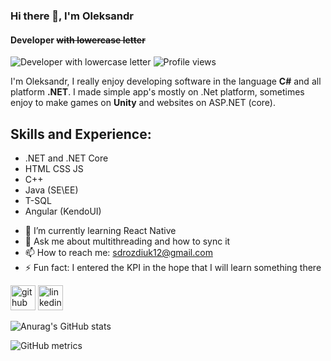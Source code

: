 ### Hi there 👋, I'm Oleksandr
#### Developer ~~with lowercase letter~~
![Developer ~~with lowercase letter~~](https://i.ibb.co/k0tChnj/BANner.jpg)
![Profile views](https://gpvc.arturio.dev/FeltMe)  


I'm Oleksandr, I really enjoy developing software in the language **C#** and all platform **.NET**. I made simple app's mostly on .Net platform, sometimes enjoy to make games on **Unity** and websites on ASP.NET (core).



## Skills and Experience:
*   .NET and .NET Core
*   HTML CSS JS
*   C++
*   Java (SE\EE) 
*   T-SQL
*   Angular (KendoUI)



- 🌱 I’m currently learning React Native 
- 💬 Ask me about multithreading and how to sync it 
- 📫 How to reach me: sdrozdiuk12@gmail.com 
- ⚡ Fun fact: I entered the KPI in the hope that I will learn  something there  



[<img src='https://cdn.jsdelivr.net/npm/simple-icons@3.0.1/icons/github.svg' alt='github' height='40'>](https://github.com/FeltMe)  [<img src='https://cdn.jsdelivr.net/npm/simple-icons@3.0.1/icons/linkedin.svg' alt='linkedin' height='40'>](https://www.linkedin.com/in/alexandr-drozdiuk-007a851b5/
)  

![Anurag's GitHub stats](https://github-readme-stats.vercel.app/api?username=FeltMe&show_icons=true&theme=tokyonight)

![GitHub metrics](https://metrics.lecoq.io/FeltMe)  

